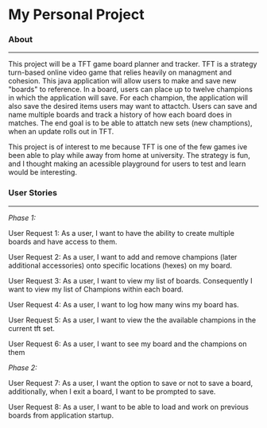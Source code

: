 # My Personal Project
### About
---
This project will be a TFT game board planner and tracker. TFT is a strategy turn-based online video game
that relies heavily on managment and cohesion. This java application will allow users to make and save
new "boards" to reference. In a board, users can place up to twelve champions in which the application
will save. For each champion, the application will also save the desired items users may want to attactch.
Users can save and name multiple boards and track a history of how each board does in matches. The end goal
is to be able to attatch new sets (new champtions), when an update rolls out in TFT.

This project is of interest to me because TFT is one of the few games ive been able to play while away from 
home at university. The strategy is fun, and I thought making an acessible playground for users to test and 
learn would be interesting.

 ### User Stories
 ---

 _Phase 1:_

 User Request 1: As a user, I want to have the ability to create multiple boards and have access to them.

 User Request 2: As a user, I want to add and remove champions (later additional accessories) onto specific locations (hexes) on my board.

 User Request 3: As a user, I want to view my list of boards. Consequently I want to view my list of Champions within each board.

 User Request 4: As a user, I want to log how many wins my board has.

 User Request 5: As a user, I want to view the the available champions in the current tft set.

 User Request 6: As a user, I want to see my board and the champions on them

_Phase 2:_

User Request 7: As a user, I want the option to save or not to save a board, additionally, when I exit a board, I want to be prompted to save.

User Request 8: As a user, I want to be able to load and work on previous boards from application startup.






 

 